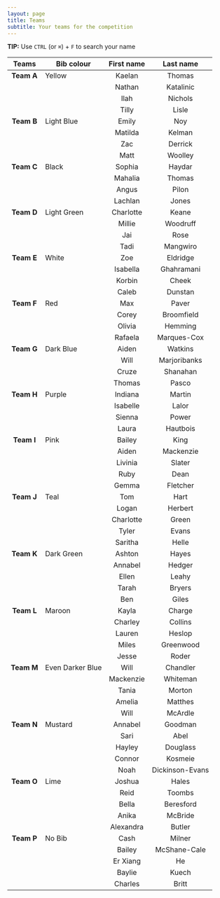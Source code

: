 ```yaml
---
layout: page
title: Teams
subtitle: Your teams for the competition
---
```

**TIP:** Use `CTRL` (or `⌘`) + `F` to search your name
<!-- <style>
h1 {text-align: center;}
p {text-align: center;}
div {text-align: center;}
</style> -->
<!-- | **Teams**  | Bib colour       | First name |    Last name    |
|:----------:| ---------------- |:----------:|:---------------:|
| **Team A** | Yellow           |   Kaelan   |     Thomas      |
|            |                  |   Nathan   |    Katalinic    |
|            |                  |    Ilah    |     Nichols     |
|            |                  |   Tilly    |      Lisle      |
| **Team B** | Light Blue       |   Emily    |       Noy       |
|            |                  |  Matilda   |     Kelman      |
|            |                  |    Zac     |     Derrick     |
|            |                  |    Matt    |     Woolley     |
| **Team C** | Black            |   Sophia   |     Haydar      |
|            |                  |  Mahalia   |     Thomas      |
|            |                  |   Angus    |      Pilon      |
|            |                  |  Lachlan   |      Jones      |
| **Team D** | Light Green      | Charlotte  |      Keane      |
|            |                  |   Millie   |    Woodruff     |
|            |                  |    Jai     |      Rose       |
|            |                  |    Tadi    |    Mangwiro     |
| **Team E** | White            |    Zoe     |    Eldridge     |
|            |                  |  Isabella  |   Ghahramani    |
|            |                  |   Korbin   |      Cheek      |
|            |                  |   Caleb    |     Dunstan     |
| **Team F** | Red              |    Max     |      Paver      |
|            |                  |   Corey    |   Broomfield    |
|            |                  |   Olivia   |     Hemming     |
|            |                  |  Rafaela   |   Marques-Cox   |
| **Team G** | Dark Blue        |   Aiden    |     Watkins     |
|            |                  |    Will    |  Marjoribanks   |
|            |                  |   Cruze    |    Shanahan     |
|            |                  |   Thomas   |      Pasco      |
| **Team H** | Purple           |  Indiana   |     Martin      |
|            |                  |  Isabelle  |      Lalor      |
|            |                  |   Sienna   |      Power      |
|            |                  |   Laura    |    Hautbois     |
| **Team I** | Pink             |   Bailey   |      King       |
|            |                  |   Aiden    |    Mackenzie    |
|            |                  |  Livinia   |     Slater      |
|            |                  |    Ruby    |      Dean       |
|            |                  |   Gemma    |    Fletcher     |
| **Team J** | Teal             |    Tom     |      Hart       |
|            |                  |   Logan    |     Herbert     |
|            |                  | Charlotte  |      Green      |
|            |                  |   Tyler    |      Evans      |
|            |                  |  Saritha   |      Helle      |
| **Team K** | Dark Green       |   Ashton   |      Hayes      |
|            |                  |  Annabel   |     Hedger      |
|            |                  |   Ellen    |      Leahy      |
|            |                  |   Tarah    |     Bryers      |
|            |                  |    Ben     |      Giles      |
| **Team L** | Maroon           |   Kayla    |     Charge      |
|            |                  |  Charley   |     Collins     |
|            |                  |   Lauren   |     Heslop      |
|            |                  |   Miles    |    Greenwood    |
|            |                  |   Jesse    |      Roder      |
| **Team M** | Even Darker Blue |    Will    |    Chandler     |
|            |                  | Mackenzie  |    Whiteman     |
|            |                  |   Tania    |     Morton      |
|            |                  |   Amelia   |     Matthes     |
|            |                  |    Will    |     McArdle     |
| **Team N** | Mustard          |  Annabel   |     Goodman     |
|            |                  |    Sari    |      Abel       |
|            |                  |   Hayley   |    Douglass     |
|            |                  |   Connor   |     Kosmeie     |
|            |                  |    Noah    | Dickinson-Evans |
| **Team O** | Lime             |   Joshua   |      Hales      |
|            |                  |    Reid    |     Toombs      |
|            |                  |   Bella    |    Beresford    |
|            |                  |   Anika    |     McBride     |
|            |                  | Alexandra  |     Butler      |
| **Team P** | No Bib           |    Cash    |     Milner      |
|            |                  |   Bailey   |  McShane-Cale   |
|            |                  |  Er Xiang  |       He        |
|            |                  |   Baylie   |      Kuech      |
|            |                  |  Charles   |      Britt      | -->
<div class="tbl_center">
<table>
<thead>
<tr>
<th style="text-align:center"><strong>Teams</strong></th>
<th>Bib colour</th>
<th style="text-align:center">First name</th>
<th style="text-align:center">Last name</th>
</tr>
</thead>
<tbody>
<tr>
<td style="text-align:center"><strong>Team A</strong></td>
<td>Yellow</td>
<td style="text-align:center">Kaelan</td>
<td style="text-align:center">Thomas</td>
</tr>
<tr>
<td style="text-align:center"></td>
<td></td>
<td style="text-align:center">Nathan</td>
<td style="text-align:center">Katalinic</td>
</tr>
<tr>
<td style="text-align:center"></td>
<td></td>
<td style="text-align:center">Ilah</td>
<td style="text-align:center">Nichols</td>
</tr>
<tr>
<td style="text-align:center"></td>
<td></td>
<td style="text-align:center">Tilly</td>
<td style="text-align:center">Lisle</td>
</tr>
<tr>
<td style="text-align:center"><strong>Team B</strong></td>
<td>Light Blue</td>
<td style="text-align:center">Emily</td>
<td style="text-align:center">Noy</td>
</tr>
<tr>
<td style="text-align:center"></td>
<td></td>
<td style="text-align:center">Matilda</td>
<td style="text-align:center">Kelman</td>
</tr>
<tr>
<td style="text-align:center"></td>
<td></td>
<td style="text-align:center">Zac</td>
<td style="text-align:center">Derrick</td>
</tr>
<tr>
<td style="text-align:center"></td>
<td></td>
<td style="text-align:center">Matt</td>
<td style="text-align:center">Woolley</td>
</tr>
<tr>
<td style="text-align:center"><strong>Team C</strong></td>
<td>Black</td>
<td style="text-align:center">Sophia</td>
<td style="text-align:center">Haydar</td>
</tr>
<tr>
<td style="text-align:center"></td>
<td></td>
<td style="text-align:center">Mahalia</td>
<td style="text-align:center">Thomas</td>
</tr>
<tr>
<td style="text-align:center"></td>
<td></td>
<td style="text-align:center">Angus</td>
<td style="text-align:center">Pilon</td>
</tr>
<tr>
<td style="text-align:center"></td>
<td></td>
<td style="text-align:center">Lachlan</td>
<td style="text-align:center">Jones</td>
</tr>
<tr>
<td style="text-align:center"><strong>Team D</strong></td>
<td>Light Green</td>
<td style="text-align:center">Charlotte</td>
<td style="text-align:center">Keane</td>
</tr>
<tr>
<td style="text-align:center"></td>
<td></td>
<td style="text-align:center">Millie</td>
<td style="text-align:center">Woodruff</td>
</tr>
<tr>
<td style="text-align:center"></td>
<td></td>
<td style="text-align:center">Jai</td>
<td style="text-align:center">Rose</td>
</tr>
<tr>
<td style="text-align:center"></td>
<td></td>
<td style="text-align:center">Tadi</td>
<td style="text-align:center">Mangwiro</td>
</tr>
<tr>
<td style="text-align:center"><strong>Team E</strong></td>
<td>White</td>
<td style="text-align:center">Zoe</td>
<td style="text-align:center">Eldridge</td>
</tr>
<tr>
<td style="text-align:center"></td>
<td></td>
<td style="text-align:center">Isabella</td>
<td style="text-align:center">Ghahramani</td>
</tr>
<tr>
<td style="text-align:center"></td>
<td></td>
<td style="text-align:center">Korbin</td>
<td style="text-align:center">Cheek</td>
</tr>
<tr>
<td style="text-align:center"></td>
<td></td>
<td style="text-align:center">Caleb</td>
<td style="text-align:center">Dunstan</td>
</tr>
<tr>
<td style="text-align:center"><strong>Team F</strong></td>
<td>Red</td>
<td style="text-align:center">Max</td>
<td style="text-align:center">Paver</td>
</tr>
<tr>
<td style="text-align:center"></td>
<td></td>
<td style="text-align:center">Corey</td>
<td style="text-align:center">Broomfield</td>
</tr>
<tr>
<td style="text-align:center"></td>
<td></td>
<td style="text-align:center">Olivia</td>
<td style="text-align:center">Hemming</td>
</tr>
<tr>
<td style="text-align:center"></td>
<td></td>
<td style="text-align:center">Rafaela</td>
<td style="text-align:center">Marques-Cox</td>
</tr>
<tr>
<td style="text-align:center"><strong>Team G</strong></td>
<td>Dark Blue</td>
<td style="text-align:center">Aiden</td>
<td style="text-align:center">Watkins</td>
</tr>
<tr>
<td style="text-align:center"></td>
<td></td>
<td style="text-align:center">Will</td>
<td style="text-align:center">Marjoribanks</td>
</tr>
<tr>
<td style="text-align:center"></td>
<td></td>
<td style="text-align:center">Cruze</td>
<td style="text-align:center">Shanahan</td>
</tr>
<tr>
<td style="text-align:center"></td>
<td></td>
<td style="text-align:center">Thomas</td>
<td style="text-align:center">Pasco</td>
</tr>
<tr>
<td style="text-align:center"><strong>Team H</strong></td>
<td>Purple</td>
<td style="text-align:center">Indiana</td>
<td style="text-align:center">Martin</td>
</tr>
<tr>
<td style="text-align:center"></td>
<td></td>
<td style="text-align:center">Isabelle</td>
<td style="text-align:center">Lalor</td>
</tr>
<tr>
<td style="text-align:center"></td>
<td></td>
<td style="text-align:center">Sienna</td>
<td style="text-align:center">Power</td>
</tr>
<tr>
<td style="text-align:center"></td>
<td></td>
<td style="text-align:center">Laura</td>
<td style="text-align:center">Hautbois</td>
</tr>
<tr>
<td style="text-align:center"><strong>Team I</strong></td>
<td>Pink</td>
<td style="text-align:center">Bailey</td>
<td style="text-align:center">King</td>
</tr>
<tr>
<td style="text-align:center"></td>
<td></td>
<td style="text-align:center">Aiden</td>
<td style="text-align:center">Mackenzie</td>
</tr>
<tr>
<td style="text-align:center"></td>
<td></td>
<td style="text-align:center">Livinia</td>
<td style="text-align:center">Slater</td>
</tr>
<tr>
<td style="text-align:center"></td>
<td></td>
<td style="text-align:center">Ruby</td>
<td style="text-align:center">Dean</td>
</tr>
<tr>
<td style="text-align:center"></td>
<td></td>
<td style="text-align:center">Gemma</td>
<td style="text-align:center">Fletcher</td>
</tr>
<tr>
<td style="text-align:center"><strong>Team J</strong></td>
<td>Teal</td>
<td style="text-align:center">Tom</td>
<td style="text-align:center">Hart</td>
</tr>
<tr>
<td style="text-align:center"></td>
<td></td>
<td style="text-align:center">Logan</td>
<td style="text-align:center">Herbert</td>
</tr>
<tr>
<td style="text-align:center"></td>
<td></td>
<td style="text-align:center">Charlotte</td>
<td style="text-align:center">Green</td>
</tr>
<tr>
<td style="text-align:center"></td>
<td></td>
<td style="text-align:center">Tyler</td>
<td style="text-align:center">Evans</td>
</tr>
<tr>
<td style="text-align:center"></td>
<td></td>
<td style="text-align:center">Saritha</td>
<td style="text-align:center">Helle</td>
</tr>
<tr>
<td style="text-align:center"><strong>Team K</strong></td>
<td>Dark Green</td>
<td style="text-align:center">Ashton</td>
<td style="text-align:center">Hayes</td>
</tr>
<tr>
<td style="text-align:center"></td>
<td></td>
<td style="text-align:center">Annabel</td>
<td style="text-align:center">Hedger</td>
</tr>
<tr>
<td style="text-align:center"></td>
<td></td>
<td style="text-align:center">Ellen</td>
<td style="text-align:center">Leahy</td>
</tr>
<tr>
<td style="text-align:center"></td>
<td></td>
<td style="text-align:center">Tarah</td>
<td style="text-align:center">Bryers</td>
</tr>
<tr>
<td style="text-align:center"></td>
<td></td>
<td style="text-align:center">Ben</td>
<td style="text-align:center">Giles</td>
</tr>
<tr>
<td style="text-align:center"><strong>Team L</strong></td>
<td>Maroon</td>
<td style="text-align:center">Kayla</td>
<td style="text-align:center">Charge</td>
</tr>
<tr>
<td style="text-align:center"></td>
<td></td>
<td style="text-align:center">Charley</td>
<td style="text-align:center">Collins</td>
</tr>
<tr>
<td style="text-align:center"></td>
<td></td>
<td style="text-align:center">Lauren</td>
<td style="text-align:center">Heslop</td>
</tr>
<tr>
<td style="text-align:center"></td>
<td></td>
<td style="text-align:center">Miles</td>
<td style="text-align:center">Greenwood</td>
</tr>
<tr>
<td style="text-align:center"></td>
<td></td>
<td style="text-align:center">Jesse</td>
<td style="text-align:center">Roder</td>
</tr>
<tr>
<td style="text-align:center"><strong>Team M</strong></td>
<td>Even Darker Blue</td>
<td style="text-align:center">Will</td>
<td style="text-align:center">Chandler</td>
</tr>
<tr>
<td style="text-align:center"></td>
<td></td>
<td style="text-align:center">Mackenzie</td>
<td style="text-align:center">Whiteman</td>
</tr>
<tr>
<td style="text-align:center"></td>
<td></td>
<td style="text-align:center">Tania</td>
<td style="text-align:center">Morton</td>
</tr>
<tr>
<td style="text-align:center"></td>
<td></td>
<td style="text-align:center">Amelia</td>
<td style="text-align:center">Matthes</td>
</tr>
<tr>
<td style="text-align:center"></td>
<td></td>
<td style="text-align:center">Will</td>
<td style="text-align:center">McArdle</td>
</tr>
<tr>
<td style="text-align:center"><strong>Team N</strong></td>
<td>Mustard</td>
<td style="text-align:center">Annabel</td>
<td style="text-align:center">Goodman</td>
</tr>
<tr>
<td style="text-align:center"></td>
<td></td>
<td style="text-align:center">Sari</td>
<td style="text-align:center">Abel</td>
</tr>
<tr>
<td style="text-align:center"></td>
<td></td>
<td style="text-align:center">Hayley</td>
<td style="text-align:center">Douglass</td>
</tr>
<tr>
<td style="text-align:center"></td>
<td></td>
<td style="text-align:center">Connor</td>
<td style="text-align:center">Kosmeie</td>
</tr>
<tr>
<td style="text-align:center"></td>
<td></td>
<td style="text-align:center">Noah</td>
<td style="text-align:center">Dickinson-Evans</td>
</tr>
<tr>
<td style="text-align:center"><strong>Team O</strong></td>
<td>Lime</td>
<td style="text-align:center">Joshua</td>
<td style="text-align:center">Hales</td>
</tr>
<tr>
<td style="text-align:center"></td>
<td></td>
<td style="text-align:center">Reid</td>
<td style="text-align:center">Toombs</td>
</tr>
<tr>
<td style="text-align:center"></td>
<td></td>
<td style="text-align:center">Bella</td>
<td style="text-align:center">Beresford</td>
</tr>
<tr>
<td style="text-align:center"></td>
<td></td>
<td style="text-align:center">Anika</td>
<td style="text-align:center">McBride</td>
</tr>
<tr>
<td style="text-align:center"></td>
<td></td>
<td style="text-align:center">Alexandra</td>
<td style="text-align:center">Butler</td>
</tr>
<tr>
<td style="text-align:center"><strong>Team P</strong></td>
<td>No Bib</td>
<td style="text-align:center">Cash</td>
<td style="text-align:center">Milner</td>
</tr>
<tr>
<td style="text-align:center"></td>
<td></td>
<td style="text-align:center">Bailey</td>
<td style="text-align:center">McShane-Cale</td>
</tr>
<tr>
<td style="text-align:center"></td>
<td></td>
<td style="text-align:center">Er Xiang</td>
<td style="text-align:center">He</td>
</tr>
<tr>
<td style="text-align:center"></td>
<td></td>
<td style="text-align:center">Baylie</td>
<td style="text-align:center">Kuech</td>
</tr>
<tr>
<td style="text-align:center"></td>
<td></td>
<td style="text-align:center">Charles</td>
<td style="text-align:center">Britt</td>
</tr>
</tbody>
</table>
</div>

